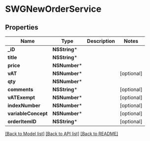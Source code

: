 # SWGNewOrderService

## Properties
Name | Type | Description | Notes
------------ | ------------- | ------------- | -------------
**_iD** | **NSString*** |  | 
**title** | **NSString*** |  | 
**price** | **NSNumber*** |  | 
**vAT** | **NSNumber*** |  | [optional] 
**qty** | **NSNumber*** |  | 
**comments** | **NSString*** |  | [optional] 
**vATExempt** | **NSNumber*** |  | [optional] 
**indexNumber** | **NSNumber*** |  | [optional] 
**variableConcept** | **NSNumber*** |  | [optional] 
**orderItemID** | **NSString*** |  | [optional] 

[[Back to Model list]](../README.md#documentation-for-models) [[Back to API list]](../README.md#documentation-for-api-endpoints) [[Back to README]](../README.md)


